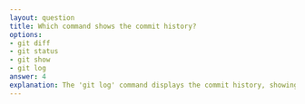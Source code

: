 ```yaml
---
layout: question
title: Which command shows the commit history?
options:
- git diff
- git status
- git show
- git log
answer: 4
explanation: The 'git log' command displays the commit history, showing commit hashes, authors, dates, and commit messages. Various options can customize the output format.
---
```


